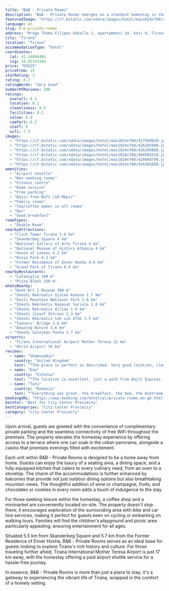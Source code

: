 ```yaml
---
title: "B&B - Private Rooms"
description: "B&B - Private Rooms emerges as a standout homestay in the heart of Tirana, merely a stone's throw away from the Dajti Ekspres Cable Car."
featuredImage: "https://cf.bstatic.com/xdata/images/hotel/max1024x768/427560820.jpg?k=328e5310a879d2acd6bb1590a83ef136a2d51907bbe1acf47a32c3b66966a116&o=&hp=1"
language: en
slug: b-b-private-rooms
address: "Rruga Thoma Filipeu Shkalla 1, apartamenti 24, kati 6, Tirana, Albania"
city: "Tirana"
location: "Tirana"
accommodationType: "hotel"
coordinates:
  lat: 41.34848466
  lng: 19.85763204
price: "US$25"
priceFrom: 25
starRating: 3
rating: 8.3
ratingWords: "Very Good"
numberOfReviews: 106
ratings:
  overall: 8.3
  location: 8.1
  cleanliness: 8.5
  facilities: 8.2
  value: 8.9
  comfort: 8.2
  staff: 9
  wifi: 7.5
images:
  - "https://cf.bstatic.com/xdata/images/hotel/max1024x768/427560820.jpg?k=328e5310a879d2acd6bb1590a83ef136a2d51907bbe1acf47a32c3b66966a116&o=&hp=1"
  - "https://cf.bstatic.com/xdata/images/hotel/max1024x768/426265940.jpg?k=2827707fc615481a0a0f0be49b1577960d7f8161156142a3b2ac58b1e6f4019e&o=&hp=1"
  - "https://cf.bstatic.com/xdata/images/hotel/max1024x768/426266880.jpg?k=d504b4fd4201e37825c3f8ad778dba62b33596f4bee33fe8dbc69fc79e37692e&o=&hp=1"
  - "https://cf.bstatic.com/xdata/images/hotel/max1024x768/468505418.jpg?k=302fba2861b3992afba0842e5ba771788c74eddfb4882d5e2683a20ef9ec1e9c&o=&hp=1"
  - "https://cf.bstatic.com/xdata/images/hotel/max1024x768/426668799.jpg?k=980f222e9b5ad29a5ba89e3c40adc1432f76b407fc4c9c12ea13e7ce74c2535c&o=&hp=1"
  - "https://cf.bstatic.com/xdata/images/hotel/max1024x768/426265650.jpg?k=08a66e3ca6b9a64fa3e3c275c9ddd593e4d1c383e0fed60557612f20a3ac2564&o=&hp=1"
amenities:
  - "Airport shuttle"
  - "Non-smoking rooms"
  - "Fitness centre"
  - "Room service"
  - "Free parking"
  - "Basic free WiFi (10 Mbps)"
  - "Family rooms"
  - "Tea/coffee maker in all rooms"
  - "Bar"
  - "Good breakfast"
roomTypes:
  - "Double Room"
nearbyAttractions:
  - "Clock Tower Tirana 3.9 km"
  - "Skanderbeg Square 4 km"
  - "National Gallery of Arts Tirana 4 km"
  - "National Museum of History Albania 4 km"
  - "House of Leaves 4.2 km"
  - "Rinia Park 4.2 km"
  - "Former Residence of Enver Hoxha 4.6 km"
  - "Grand Park of Tirana 4.9 km"
nearbyRestaurants:
  - "Lafamiglia 100 m"
  - "Pizza Bledi 150 m"
whatsNearby:
  - "Bunk'Art 1 Museum 300 m"
  - "Sheshi Rekreativ Gjolek Kokona 1.7 km"
  - "Dajti Mountain National Park 1.8 km"
  - "Sheshi Rekreativ Banesat Sociale 1.8 km"
  - "Sheshi Rekreativ Allias 1.9 km"
  - "Sheshi Jjosef Shtraus 2.3 km"
  - "Sheshi Rekreativ tek ish ATSh 3.5 km"
  - "Tanners' Bridge 3.6 km"
  - "Amazing Nature 3.6 km"
  - "Sheshi Sulejman Pasha 3.7 km"
airports:
  - "Tirana International Airport Mother Teresa 12 km"
  - "Ohrid Airport 76 km"
reviews:
  - name: "Shamsuddin"
    country: "United Kingdom"
    text: "“The place is perfect as described. Very good location, clean, helpful owner, good breakfast served. I enjoyed my stay and I would love to stay there again. Highly recommended.”"
  - name: "Ene"
    country: "Estonia"
    text: "“The location is excellent, just a walk from Dajti Express. Flat is nice, with a comfortable bedroom and big balcony, host is an interesting person sharing lots of stories about history and life today.”"
  - name: "Tatu"
    country: "Romania"
    text: "“Everything was great, the breakfast, the bed, the bathroom, the view but espacially the host, which is one of the most pleasant human being we ever met. Thank you for everything, we’ll definitely come back when we are in Tirane again.”"
bookingURL: "https://www.booking.com/hotel/al/private-rooms.en-gb.html?aid=8035640"
bestFor: "Best for City Center Proximity"
bestCategories: "City Center Proximity"
category: "City Center Proximity"
---
```


Upon arrival, guests are greeted with the convenience of complimentary private parking and the seamless connectivity of free WiFi throughout the premises. The property elevates the homestay experience by offering access to a terrace where one can soak in the urban panorama, alongside a casino that promises evenings filled with excitement.

Each unit within B&B - Private Rooms is designed to be a home away from home. Guests can enjoy the luxury of a seating area, a dining space, and a fully equipped kitchen that caters to every culinary need, from an oven to a stovetop. The charm of the accommodations is further enhanced by balconies that provide not just outdoor dining options but also breathtaking mountain views. The thoughtful addition of wine or champagne, fruits, and chocolates or cookies in every room adds a touch of indulgence to the stay.

For those seeking leisure within the homestay, a coffee shop and a minimarket are conveniently located on-site. The property doesn't stop there; it encourages exploration of the surrounding area with bike and car hire services, making it perfect for guests keen on cycling or embarking on walking tours. Families will find the children's playground and picnic area particularly appealing, ensuring entertainment for all ages.

Situated 5.5 km from Skanderbeg Square and 5.7 km from the Former Residence of Enver Hoxha, B&B - Private Rooms serves as an ideal base for guests looking to explore Tirana's rich history and culture. For those traveling further afield, Tirana International Mother Teresa Airport is just 17 km away, with the homestay offering a paid airport shuttle service for a hassle-free journey.

In essence, B&B - Private Rooms is more than just a place to stay; it's a gateway to experiencing the vibrant life of Tirana, wrapped in the comfort of a homely setting.